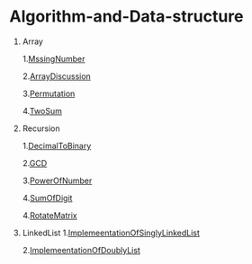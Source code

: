 # Algorithm-and-Data-structure

1. Array

   1.[MssingNumber](https://github.com/Iyanuoluwa-vic/Algorithm-and-Data-structure/tree/master/Array/MissingNumber)

   2.[ArrayDiscussion](https://github.com/Iyanuoluwa-vic/Algorithm-and-Data-structure/tree/master/Array/ArrayDiscussion)

   3.[Permutation](https://github.com/Iyanuoluwa-vic/Algorithm-and-Data-structure/tree/master/Array/Permutation)

   4.[TwoSum](https://github.com/Iyanuoluwa-vic/Algorithm-and-Data-structure/tree/master/Array/TwoSum)


2. Recursion
   
   1.[DecimalToBinary](https://github.com/Iyanuoluwa-vic/Algorithm-and-Data-structure/tree/master/Recursions/DecimalToBianry)

   2.[GCD](https://github.com/Iyanuoluwa-vic/Algorithm-and-Data-structure/tree/master/Recursions/GCD)

   3.[PowerOfNumber](https://github.com/Iyanuoluwa-vic/Algorithm-and-Data-structure/tree/master/Recursions/PowerOfNumber)

   4.[SumOfDigit](https://github.com/Iyanuoluwa-vic/Algorithm-and-Data-structure/tree/master/Recursions/SumofDigit)

   4.[RotateMatrix](https://github.com/Iyanuoluwa-vic/Algorithm-and-Data-structure/tree/master/Recursions/RotateMatrix)


3. LinkedList
      1.[ImplemeentationOfSinglyLinkedList](https://github.com/Iyanuoluwa-vic/Algorithm-and-Data-structure/tree/master/LinkedList/SinglyLinkedListImplementation)
      
      2.[ImplemeentationOfDoublyList](https://github.com/Iyanuoluwa-vic/Algorithm-and-Data-structure/tree/master/LinkedList/DoublyLinkedListImplementation)
      

        

